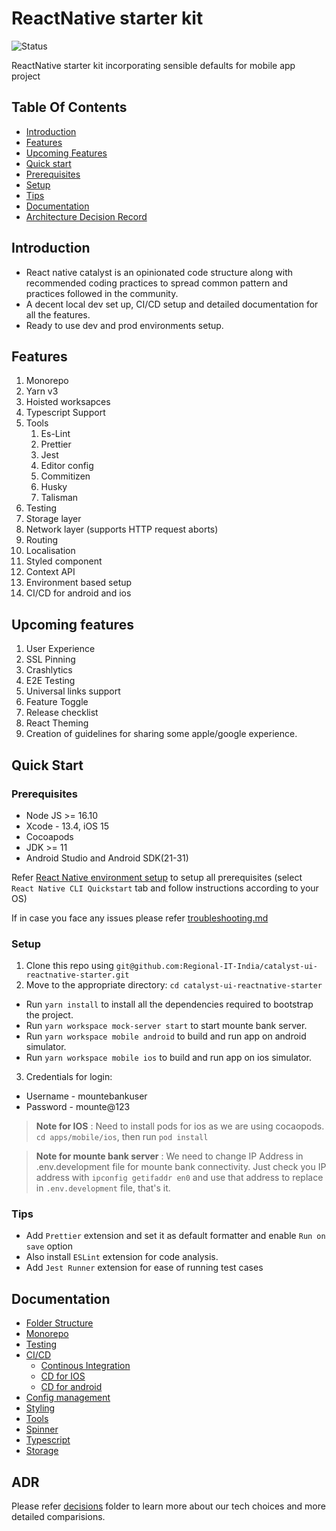 # ReactNative starter kit

![Status](https://github.com/Regional-IT-India/getting-started/blob/main/badges/stable.svg)

ReactNative starter kit incorporating sensible defaults for mobile app project

## Table Of Contents

- [Introduction](#introduction)
- [Features](#features)
- [Upcoming Features](#upcoming-features)
- [Quick start](#quick-start)
- [Prerequisites](#prerequisites)
- [Setup](#setup)
- [Tips](#tips)
- [Documentation](#documentation)
- [Architecture Decision Record](#adr)

## Introduction

- React native catalyst is an opinionated code structure along with recommended coding practices to spread common pattern and practices followed in the community.
- A decent local dev set up, CI/CD setup and detailed documentation for all the features.
- Ready to use dev and prod environments setup.

## Features

1. Monorepo
2. Yarn v3
3. Hoisted worksapces
4. Typescript Support
5. Tools
   1. Es-Lint
   2. Prettier
   3. Jest
   4. Editor config
   5. Commitizen
   6. Husky
   7. Talisman
6. Testing
7. Storage layer
8. Network layer (supports HTTP request aborts)
9. Routing
10. Localisation
11. Styled component
12. Context API
13. Environment based setup
14. CI/CD for android and ios

## Upcoming features

1. User Experience
2. SSL Pinning
3. Crashlytics
4. E2E Testing
5. Universal links support
6. Feature Toggle
7. Release checklist
8. React Theming
9. Creation of guidelines for sharing some apple/google experience.

## Quick Start

### Prerequisites

- Node JS >= 16.10
- Xcode - 13.4, iOS 15
- Cocoapods
- JDK >= 11
- Android Studio and Android SDK(21-31)

Refer [React Native environment setup](https://reactnative.dev/docs/environment-setup) to setup all prerequisites (select `React Native CLI Quickstart` tab and follow instructions according to your OS)

If in case you face any issues please refer [troubleshooting.md](./TROUBLESHOOTING.md)

### Setup

1. Clone this repo using `git@github.com:Regional-IT-India/catalyst-ui-reactnative-starter.git`
2. Move to the appropriate directory: `cd catalyst-ui-reactnative-starter`

- Run `yarn install` to install all the dependencies required to bootstrap the project.
- Run `yarn workspace mock-server start` to start mounte bank server.
- Run `yarn workspace mobile android` to build and run app on android simulator.
- Run `yarn workspace mobile ios` to build and run app on ios simulator.

3. Credentials for login:

- Username - mountebankuser
- Password - mounte@123

> **Note for IOS** : Need to install pods for ios as we are using cocaopods. `cd apps/mobile/ios`, then run `pod install`

> **Note for mounte bank server** : We need to change IP Address in .env.development file for mounte bank connectivity. Just check you IP address with `ipconfig getifaddr en0` and use that address to replace in `.env.development` file, that's it.

### Tips

- Add `Prettier` extension and set it as default formatter and enable `Run on save` option
- Also install `ESLint` extension for code analysis.
- Add `Jest Runner` extension for ease of running test cases

## Documentation

- [Folder Structure](docs/folder-structure/README.md)
- [Monorepo](docs/monorepo/README.md)
- [Testing](docs/testing/README.md)
- [CI/CD]()
  - [Continous Integration](docs/cicd/CI.md)
  - [CD for IOS](docs/cicd/CD-IOS.md)
  - [CD for android](docs/cicd/CD-ANDROID.md)
- [Config management](docs/config/README.md)
- [Styling](docs/styling/README.md)
- [Tools](docs/tools/README.md)
- [Spinner](docs/spinner/README.md)
- [Typescript](docs/typescript/README.md)
- [Storage](docs/storage/README.md)

## ADR

Please refer [decisions](docs/decisions/) folder to learn more about our tech choices and more detailed comparisions.
